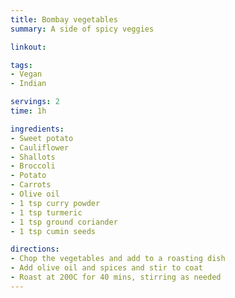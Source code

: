 ```yaml
---
title: Bombay vegetables
summary: A side of spicy veggies

linkout: 

tags:
- Vegan
- Indian

servings: 2
time: 1h

ingredients:
- Sweet potato
- Cauliflower 
- Shallots
- Broccoli 
- Potato
- Carrots
- Olive oil 
- 1 tsp curry powder
- 1 tsp turmeric
- 1 tsp ground coriander 
- 1 tsp cumin seeds

directions:
- Chop the vegetables and add to a roasting dish
- Add olive oil and spices and stir to coat
- Roast at 200C for 40 mins, stirring as needed
---
```

